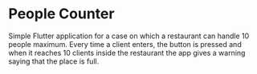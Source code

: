 # People Counter

Simple Flutter application for a case on which a restaurant can handle 10 people maximum. Every time a client enters, the button is pressed and when it reaches 10 clients inside the restaurant the app gives a warning saying that the place is full.
